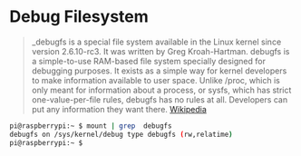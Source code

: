 # Debug Filesystem

> _debugfs is a special file system available in the Linux kernel since version 2.6.10-rc3. It was written by Greg Kroah-Hartman. debugfs is a simple-to-use RAM-based file system specially designed for debugging purposes. It exists as a simple way for kernel developers to make information available to user space. Unlike /proc, which is only meant for information about a process, or sysfs, which has strict one-value-per-file rules, debugfs has no rules at all. Developers can put any information they want there. [Wikipedia](https://en.wikipedia.org/wiki/Debugfs)

```sh
pi@raspberrypi:~ $ mount | grep  debugfs
debugfs on /sys/kernel/debug type debugfs (rw,relatime)
pi@raspberrypi:~ $ 
```